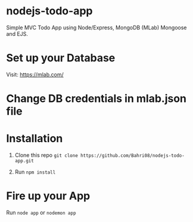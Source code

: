 # nodejs-todo-app
Simple MVC Todo App using Node/Express, MongoDB (MLab) Mongoose and EJS.

# Set up your Database
Visit: https://mlab.com/

# Change DB credentials in mlab.json file

# Installation
1. Clone this repo
`git clone https://github.com/Bahri08/nodejs-todo-app.git`

2. Run 
`npm install`

# Fire up your App
Run 
`node app` or `nodemon app`
